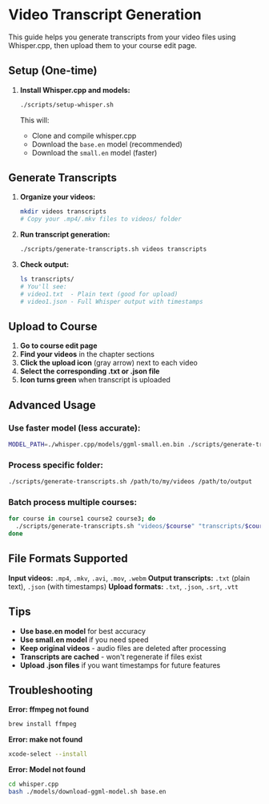 # Video Transcript Generation

This guide helps you generate transcripts from your video files using Whisper.cpp, then upload them to your course edit page.

## Setup (One-time)

1. **Install Whisper.cpp and models:**
   ```bash
   ./scripts/setup-whisper.sh
   ```

   This will:
   - Clone and compile whisper.cpp
   - Download the `base.en` model (recommended)
   - Download the `small.en` model (faster)

## Generate Transcripts

1. **Organize your videos:**
   ```bash
   mkdir videos transcripts
   # Copy your .mp4/.mkv files to videos/ folder
   ```

2. **Run transcript generation:**
   ```bash
   ./scripts/generate-transcripts.sh videos transcripts
   ```

3. **Check output:**
   ```bash
   ls transcripts/
   # You'll see:
   # video1.txt  - Plain text (good for upload)
   # video1.json - Full Whisper output with timestamps
   ```

## Upload to Course

1. **Go to course edit page**
2. **Find your videos** in the chapter sections
3. **Click the upload icon** (gray arrow) next to each video
4. **Select the corresponding .txt or .json file**
5. **Icon turns green** when transcript is uploaded

## Advanced Usage

### Use faster model (less accurate):
```bash
MODEL_PATH=./whisper.cpp/models/ggml-small.en.bin ./scripts/generate-transcripts.sh
```

### Process specific folder:
```bash
./scripts/generate-transcripts.sh /path/to/my/videos /path/to/output
```

### Batch process multiple courses:
```bash
for course in course1 course2 course3; do
  ./scripts/generate-transcripts.sh "videos/$course" "transcripts/$course"
done
```

## File Formats Supported

**Input videos:** `.mp4`, `.mkv`, `.avi`, `.mov`, `.webm`
**Output transcripts:** `.txt` (plain text), `.json` (with timestamps)
**Upload formats:** `.txt`, `.json`, `.srt`, `.vtt`

## Tips

- **Use base.en model** for best accuracy
- **Use small.en model** if you need speed
- **Keep original videos** - audio files are deleted after processing
- **Transcripts are cached** - won't regenerate if files exist
- **Upload .json files** if you want timestamps for future features

## Troubleshooting

**Error: ffmpeg not found**
```bash
brew install ffmpeg
```

**Error: make not found**
```bash
xcode-select --install
```

**Error: Model not found**
```bash
cd whisper.cpp
bash ./models/download-ggml-model.sh base.en
```